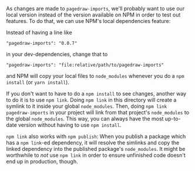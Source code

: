 As changes are made to `pagedraw-imports`, we'll probably want to use our local
version instead of the version available on NPM in order to test out features.
To do that, we can use NPM's local dependencies feature:

Instead of having a line like

    "pagedraw-imports": "0.0.7"
	
in your dev-dependencies, change that to

    "pagedraw-imports": "file:relative/path/to/pagedraw-imports"

and NPM will copy your local files to `node_modules` whenever you do a 
`npm install` (or `yarn install`).

If you don't want to have to do a `npm install` to see changes, another way to
do it is to use `npm link`. Doing `npm link` in this directory will create a
symlink to it inside your global `node_modules`. Then, doing 
`npm link pagedraw-imports` in your project will link from that project's 
`node_modules` to the global `node_modules`. This way, you can always have the
most up-to-date version without having to use `npm install`. 

`npm link` also works with `npm publish`: When you publish a package which has
a `npm link`-ed dependency, it will resolve the simlinks and copy the linked 
dependency into the published package's `node_modules`. It might be worthwhile
to _not_ use `npm link` in order to ensure unfinished code doesn't end up in
production, though.
